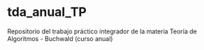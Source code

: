# tda_anual_TP
Repositorio del trabajo práctico integrador de la materia Teoría de Algoritmos - Buchwald (curso anual)
